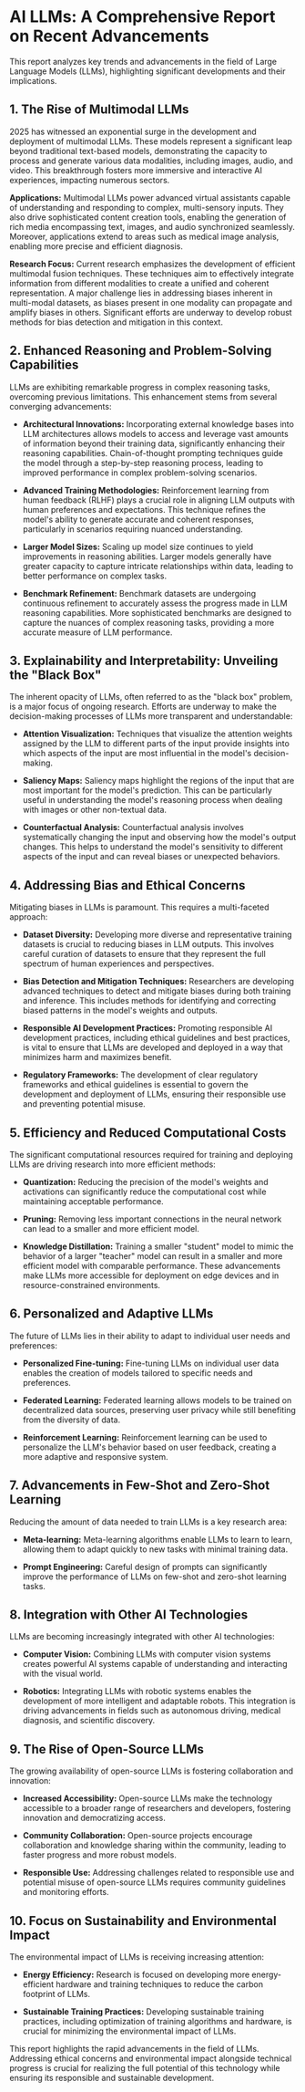 # AI LLMs: A Comprehensive Report on Recent Advancements

This report analyzes key trends and advancements in the field of Large Language Models (LLMs), highlighting significant developments and their implications.


## 1. The Rise of Multimodal LLMs

2025 has witnessed an exponential surge in the development and deployment of multimodal LLMs.  These models represent a significant leap beyond traditional text-based models, demonstrating the capacity to process and generate various data modalities, including images, audio, and video. This breakthrough fosters more immersive and interactive AI experiences, impacting numerous sectors.

**Applications:**  Multimodal LLMs power advanced virtual assistants capable of understanding and responding to complex, multi-sensory inputs.  They also drive sophisticated content creation tools, enabling the generation of rich media encompassing text, images, and audio synchronized seamlessly.  Moreover, applications extend to areas such as medical image analysis, enabling more precise and efficient diagnosis.

**Research Focus:** Current research emphasizes the development of efficient multimodal fusion techniques.  These techniques aim to effectively integrate information from different modalities to create a unified and coherent representation.  A major challenge lies in addressing biases inherent in multi-modal datasets, as biases present in one modality can propagate and amplify biases in others.  Significant efforts are underway to develop robust methods for bias detection and mitigation in this context.


## 2. Enhanced Reasoning and Problem-Solving Capabilities

LLMs are exhibiting remarkable progress in complex reasoning tasks, overcoming previous limitations. This enhancement stems from several converging advancements:

* **Architectural Innovations:**  Incorporating external knowledge bases into LLM architectures allows models to access and leverage vast amounts of information beyond their training data, significantly enhancing their reasoning capabilities.  Chain-of-thought prompting techniques guide the model through a step-by-step reasoning process, leading to improved performance in complex problem-solving scenarios.

* **Advanced Training Methodologies:** Reinforcement learning from human feedback (RLHF) plays a crucial role in aligning LLM outputs with human preferences and expectations.  This technique refines the model's ability to generate accurate and coherent responses, particularly in scenarios requiring nuanced understanding.

* **Larger Model Sizes:**  Scaling up model size continues to yield improvements in reasoning abilities.  Larger models generally have greater capacity to capture intricate relationships within data, leading to better performance on complex tasks.

* **Benchmark Refinement:**  Benchmark datasets are undergoing continuous refinement to accurately assess the progress made in LLM reasoning capabilities.  More sophisticated benchmarks are designed to capture the nuances of complex reasoning tasks, providing a more accurate measure of LLM performance.


## 3.  Explainability and Interpretability: Unveiling the "Black Box"

The inherent opacity of LLMs, often referred to as the "black box" problem, is a major focus of ongoing research.  Efforts are underway to make the decision-making processes of LLMs more transparent and understandable:

* **Attention Visualization:** Techniques that visualize the attention weights assigned by the LLM to different parts of the input provide insights into which aspects of the input are most influential in the model's decision-making.

* **Saliency Maps:**  Saliency maps highlight the regions of the input that are most important for the model's prediction.  This can be particularly useful in understanding the model's reasoning process when dealing with images or other non-textual data.

* **Counterfactual Analysis:**  Counterfactual analysis involves systematically changing the input and observing how the model's output changes.  This helps to understand the model's sensitivity to different aspects of the input and can reveal biases or unexpected behaviors.


## 4. Addressing Bias and Ethical Concerns

Mitigating biases in LLMs is paramount.  This requires a multi-faceted approach:

* **Dataset Diversity:**  Developing more diverse and representative training datasets is crucial to reducing biases in LLM outputs.  This involves careful curation of datasets to ensure that they represent the full spectrum of human experiences and perspectives.

* **Bias Detection and Mitigation Techniques:**  Researchers are developing advanced techniques to detect and mitigate biases during both training and inference.  This includes methods for identifying and correcting biased patterns in the model's weights and outputs.

* **Responsible AI Development Practices:**  Promoting responsible AI development practices, including ethical guidelines and best practices, is vital to ensure that LLMs are developed and deployed in a way that minimizes harm and maximizes benefit.

* **Regulatory Frameworks:**  The development of clear regulatory frameworks and ethical guidelines is essential to govern the development and deployment of LLMs, ensuring their responsible use and preventing potential misuse.


## 5.  Efficiency and Reduced Computational Costs

The significant computational resources required for training and deploying LLMs are driving research into more efficient methods:

* **Quantization:**  Reducing the precision of the model's weights and activations can significantly reduce the computational cost while maintaining acceptable performance.

* **Pruning:**  Removing less important connections in the neural network can lead to a smaller and more efficient model.

* **Knowledge Distillation:**  Training a smaller "student" model to mimic the behavior of a larger "teacher" model can result in a smaller and more efficient model with comparable performance.  These advancements make LLMs more accessible for deployment on edge devices and in resource-constrained environments.


## 6. Personalized and Adaptive LLMs

The future of LLMs lies in their ability to adapt to individual user needs and preferences:

* **Personalized Fine-tuning:**  Fine-tuning LLMs on individual user data enables the creation of models tailored to specific needs and preferences.

* **Federated Learning:**  Federated learning allows models to be trained on decentralized data sources, preserving user privacy while still benefiting from the diversity of data.

* **Reinforcement Learning:**  Reinforcement learning can be used to personalize the LLM's behavior based on user feedback, creating a more adaptive and responsive system.


## 7. Advancements in Few-Shot and Zero-Shot Learning

Reducing the amount of data needed to train LLMs is a key research area:

* **Meta-learning:**  Meta-learning algorithms enable LLMs to learn to learn, allowing them to adapt quickly to new tasks with minimal training data.

* **Prompt Engineering:**  Careful design of prompts can significantly improve the performance of LLMs on few-shot and zero-shot learning tasks.


## 8. Integration with Other AI Technologies

LLMs are becoming increasingly integrated with other AI technologies:

* **Computer Vision:** Combining LLMs with computer vision systems creates powerful AI systems capable of understanding and interacting with the visual world.

* **Robotics:**  Integrating LLMs with robotic systems enables the development of more intelligent and adaptable robots.  This integration is driving advancements in fields such as autonomous driving, medical diagnosis, and scientific discovery.


## 9. The Rise of Open-Source LLMs

The growing availability of open-source LLMs is fostering collaboration and innovation:

* **Increased Accessibility:**  Open-source LLMs make the technology accessible to a broader range of researchers and developers, fostering innovation and democratizing access.

* **Community Collaboration:**  Open-source projects encourage collaboration and knowledge sharing within the community, leading to faster progress and more robust models.

* **Responsible Use:**  Addressing challenges related to responsible use and potential misuse of open-source LLMs requires community guidelines and monitoring efforts.


## 10. Focus on Sustainability and Environmental Impact

The environmental impact of LLMs is receiving increasing attention:

* **Energy Efficiency:**  Research is focused on developing more energy-efficient hardware and training techniques to reduce the carbon footprint of LLMs.

* **Sustainable Training Practices:**  Developing sustainable training practices, including optimization of training algorithms and hardware, is crucial for minimizing the environmental impact of LLMs.


This report highlights the rapid advancements in the field of LLMs.  Addressing ethical concerns and environmental impact alongside technical progress is crucial for realizing the full potential of this technology while ensuring its responsible and sustainable development.